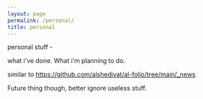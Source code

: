 ```yaml
---
layout: page
permalink: /personal/
title: personal
---
```


personal stuff -

what i've done.
What i'm planning to do.

similar to https://github.com/alshedivat/al-folio/tree/main/_news

Future thing though, better ignore useless stuff.
